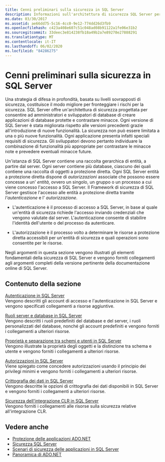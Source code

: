 ```yaml
---
title: Cenni preliminari sulla sicurezza in SQL Server
description: Informazioni sull'architettura di sicurezza SQL Server per comprendere quali funzionalità e funzionalità contrastano le minacce note e per anticipare le minacce future.
ms.date: 03/30/2017
ms.assetid: ae66dd75-5c16-4cc0-9e12-774dd26d3fb9
ms.openlocfilehash: c423a408e607c51c048ad08b91122a1fe06e31b2
ms.sourcegitcommit: 33deec3e814238fb18a49b2a7e89278e27888291
ms.translationtype: MT
ms.contentlocale: it-IT
ms.lasthandoff: 06/02/2020
ms.locfileid: "84286275"
---
```

# <a name="overview-of-sql-server-security"></a>Cenni preliminari sulla sicurezza in SQL Server
Una strategia di difesa in profondità, basata su livelli sovrapposti di sicurezza, costituisce il modo migliore per fronteggiare i rischi per la sicurezza. SQL Server offre un'architettura di sicurezza progettata per consentire ad amministratori e sviluppatori di database di creare applicazioni di database protette e contrastare minacce. Ogni versione di SQL Server è stata migliorata rispetto alle versioni precedenti grazie all'introduzione di nuove funzionalità. La sicurezza non può essere limitata a una o più nuove funzionalità. Ogni applicazione presenta infatti speciali requisiti di sicurezza. Gli sviluppatori devono pertanto individuare la combinazione di funzionalità più appropriate per contrastare le minacce note e prevedere eventuali minacce future.  
  
 Un'istanza di SQL Server contiene una raccolta gerarchica di entità, a partire dal server. Ogni server contiene più database, ciascuno dei quali contiene una raccolta di oggetti a protezione diretta. Ogni SQL Server entità a protezione diretta dispone di *autorizzazioni* associate che possono essere concesse a un' *entità*, ovvero un singolo, un gruppo o un processo a cui viene concesso l'accesso a SQL Server. Il Framework di sicurezza di SQL Server gestisce l'accesso alle entità a protezione diretta tramite *l'autenticazione* e l' *autorizzazione*.  
  
- L'autenticazione è il processo di accesso a SQL Server, in base al quale un'entità di sicurezza richiede l'accesso inviando credenziali che vengono valutate dal server. L'autenticazione consente di stabilire l'identità dell'utente o del processo da autenticare.  
  
- L'autorizzazione è il processo volto a determinare le risorse a protezione diretta accessibili per un'entità di sicurezza e quali operazioni sono consentite per le risorse.  
  
 Negli argomenti in questa sezione vengono illustrati gli elementi fondamentali della sicurezza di SQL Server e vengono forniti collegamenti agli argomenti completi della versione pertinente della documentazione online di SQL Server.  
  
## <a name="in-this-section"></a>Contenuto della sezione  
 [Autenticazione in SQL Server](authentication-in-sql-server.md)  
 Vengono descritti gli account di accesso e l'autenticazione in SQL Server e vengono specificati collegamenti a risorse aggiuntive.  
  
 [Ruoli server e database in SQL Server](server-and-database-roles-in-sql-server.md)  
 Vengono descritti i ruoli predefiniti del database e del server, i ruoli personalizzati del database, nonché gli account predefiniti e vengono forniti i collegamenti a ulteriori risorse.  
  
 [Proprietà e separazione tra schemi e utenti in SQL Server](ownership-and-user-schema-separation-in-sql-server.md)  
 Vengono illustrate la proprietà degli oggetti e la distinzione tra schema e utente e vengono forniti i collegamenti a ulteriori risorse.  
  
 [Autorizzazioni in SQL Server](authorization-and-permissions-in-sql-server.md)  
 Viene spiegato come concedere autorizzazioni usando il principio dei privilegi minimi e vengono forniti i collegamenti a ulteriori risorse.  
  
 [Crittografia dei dati in SQL Server](data-encryption-in-sql-server.md)  
 Vengono descritte le opzioni di crittografia dei dati disponibili in SQL Server e vengono forniti i collegamenti a ulteriori risorse.  
  
 [Sicurezza dell'integrazione CLR in SQL Server](clr-integration-security-in-sql-server.md)  
 Vengono forniti i collegamenti alle risorse sulla sicurezza relative all'integrazione CLR.  
  
## <a name="see-also"></a>Vedere anche

- [Protezione delle applicazioni ADO.NET](../securing-ado-net-applications.md)
- [Sicurezza SQL Server](sql-server-security.md)
- [Scenari di sicurezza delle applicazioni in SQL Server](application-security-scenarios-in-sql-server.md)
- [Panoramica di ADO.NET](../ado-net-overview.md)
